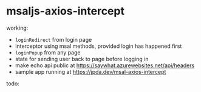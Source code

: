 # msaljs-axios-intercept

working:

- `loginRedirect` from login page
- interceptor using msal methods, provided login has happened first
- `loginPopup` from any page
- state for sending user back to page before logging in
- make echo api public at https://saywhat.azurewebsites.net/api/headers
- sample app running at https://jpda.dev/msal-axios-intercept

todo:
